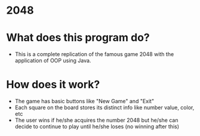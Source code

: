 # 2048
# What does this program do?
- This is a complete replication of the famous game 2048 with the application of OOP using Java.
# How does it work?
- The game has basic buttons like "New Game" and "Exit"
- Each square on the board stores its distinct info like number value, color, etc
- The user wins if he/she acquires the number 2048 but he/she can decide to continue to play until he/she loses (no winning after this)
